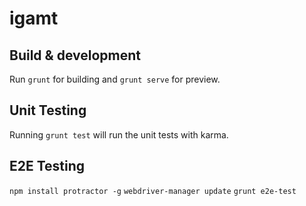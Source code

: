 # igamt

## Build & development

Run `grunt` for building and `grunt serve` for preview.

## Unit Testing

Running `grunt test` will run the unit tests with karma. 

## E2E Testing 

`npm install protractor -g`
`webdriver-manager update`
`grunt e2e-test`




